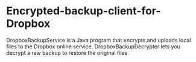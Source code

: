# Encrypted-backup-client-for-Dropbox
DropboxBackupService is a Java program that encrypts and uploads local files to the Dropbox online service. DropboxBackupDecrypter lets you decrypt a raw backup to restore the original files
